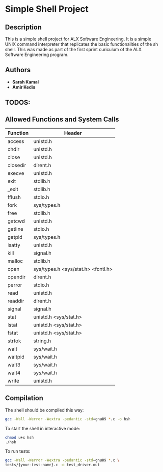 # Simple Shell Project
## Description
This is a simple shell project for ALX Software Engineering. It is a simple UNIX command interpreter that replicates the basic functionalities of the sh shell. This was made as part of the first sprint curiculum of the ALX Software Engineering program.

## Authors
* **Sarah Kamal** 
* **Amir Kedis** 

## TODOS:

## Allowed Functions and System Calls
| Function  | Header        |
|---------- | ------------- |
| access    | unistd.h      | 
| chdir     | unistd.h      | 
| close     | unistd.h      | 
| closedir  | dirent.h      | 
| execve    | unistd.h      | 
| exit      | stdlib.h      | 
| _exit     | stdlib.h      | 
| fflush    | stdio.h       | 
| fork      | sys/types.h   | 
| free      | stdlib.h      | 
| getcwd    | unistd.h      | 
| getline   | stdio.h       | 
| getpid    | sys/types.h   | 
| isatty    | unistd.h      | 
| kill      | signal.h      | 
| malloc    | stdlib.h      | 
| open      |  sys/types.h <sys/stat.h> <fcntl.h> |
| opendir   | dirent.h      |
| perror    | stdio.h       | 
| read      | unistd.h      | 
| readdir   | dirent.h      | 
| signal    | signal.h      | 
| stat      | unistd.h <sys/stat.h> |
| lstat     | unistd.h <sys/stat.h> |
| fstat     | unistd.h <sys/stat.h> |
| strtok    | string.h      | 
| wait      | sys/wait.h    | 
| waitpid   | sys/wait.h    | 
| wait3     | sys/wait.h    | 
| wait4     | sys/wait.h    | 
| write     | unistd.h      | 

## Compilation
The shell should be compiled this way:
```bash
gcc -Wall -Werror -Wextra -pedantic -std=gnu89 *.c -o hsh
```
To start the shell in interactive mode:
```bash
chmod u+x hsh
./hsh
```

To run tests:
```bash
gcc -Wall -Werror -Wextra -pedantic -std=gnu89 *.c \
tests/{your-test-name}.c -o test_driver.out
```

